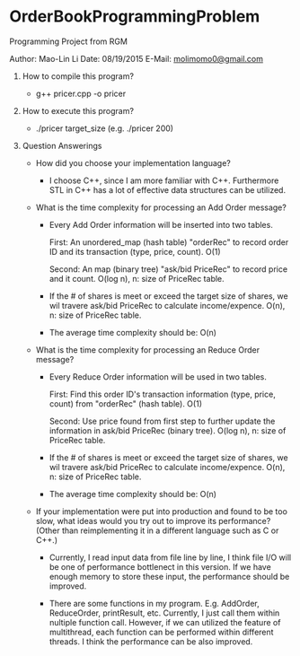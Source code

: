 # OrderBookProgrammingProblem
Programming Project from RGM


Author: Mao-Lin Li 
Date: 08/19/2015
E-Mail: molimomo0@gmail.com

1. How to compile this program?
    - g++ pricer.cpp -o pricer

2. How to execute this program?
    - ./pricer target_size (e.g. ./pricer 200)

3. Question Answerings

    * How did you choose your implementation language?

        - I choose C++, since I am more familiar with C++. Furthermore STL in C++ has a lot of effective data structures can be utilized.

    * What is the time complexity for processing an Add Order message?

        - Every Add Order information will be inserted into two tables.

            First: An unordered_map (hash table) "orderRec" to record order ID and its transaction (type, price, count). O(1)

            Second: An map (binary tree) "ask/bid PriceRec" to record price and it count. O(log n), n: size of PriceRec table.

        - If the # of shares is meet or exceed the target size of shares, we wil travere ask/bid PriceRec to calculate income/expence. O(n), n: size of PriceRec table. 

        - The average time complexity should be: O(n)

    * What is the time complexity for processing an Reduce Order message?

        - Every Reduce Order information will be used in two tables.

            First: Find this order ID's transaction information (type, price, count) from "orderRec" (hash table). O(1)

            Second: Use price found from first step to further update the information in ask/bid PriceRec (binary tree). O(log n), n: size of PriceRec table.

        - If the # of shares is meet or exceed the target size of shares, we wil travere ask/bid PriceRec to calculate income/expence. O(n), n: size of PriceRec table.

        - The average time complexity should be: O(n)

    * If your implementation were put into production and found to be too slow, what ideas would you try out to improve its performance? (Other than reimplementing it in a different language such as C or C++.)

    	- Currently, I read input data from file line by line, I think file I/O will be one of performance bottlenect in this version. If we have enough memory to store these input, the performance should be improved.

    	- There are some functions in my program. E.g. AddOrder, ReduceOrder, printResult, etc. Currently, I just call them within nultiple function call. However, if we can utilized the feature of multithread, each function can be performed within different threads. I think the performance can be also improved.


